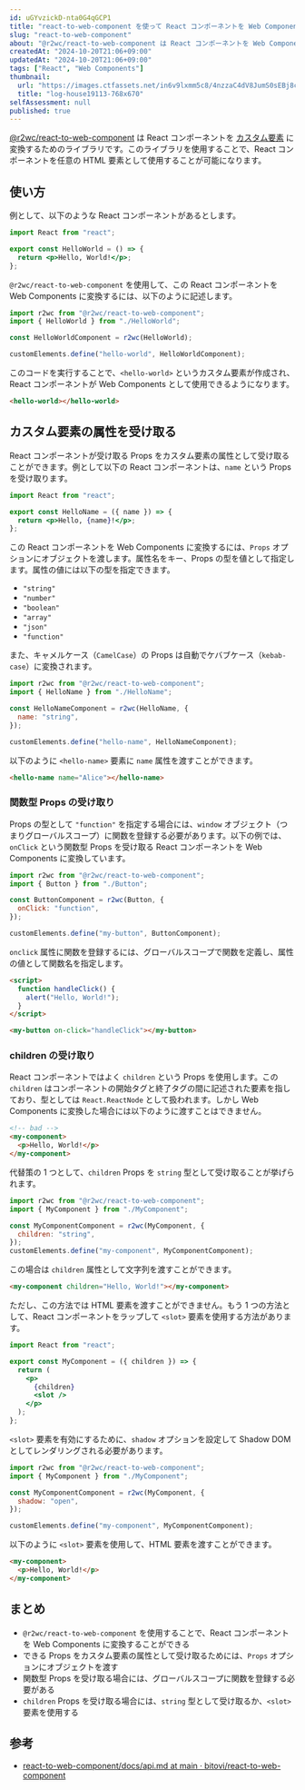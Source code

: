 ```yaml
---
id: uGYvzickD-nta0G4qGCP1
title: "react-to-web-component を使って React コンポーネントを Web Components に変換する"
slug: "react-to-web-component"
about: "@r2wc/react-to-web-component は React コンポーネントを Web Components に変換するためのライブラリです。このライブラリを使用することで、React コンポーネントを任意の HTML 要素として使用することが可能になります。"
createdAt: "2024-10-20T21:06+09:00"
updatedAt: "2024-10-20T21:06+09:00"
tags: ["React", "Web Components"]
thumbnail:
  url: "https://images.ctfassets.net/in6v9lxmm5c8/4nzzaC4dV8JumS0sEBj8cF/fc329a4105bec123124bf31a6effaef6/log-house19113-768x670.png"
  title: "log-house19113-768x670"
selfAssessment: null
published: true
---
```

[@r2wc/react-to-web-component](https://) は React コンポーネントを [カスタム要素](https://developer.mozilla.org/ja/docs/Web/API/Web_components/Using_custom_elements) に変換するためのライブラリです。このライブラリを使用することで、React コンポーネントを任意の HTML 要素として使用することが可能になります。

## 使い方

例として、以下のような React コンポーネントがあるとします。

```jsx
import React from "react";

export const HelloWorld = () => {
  return <p>Hello, World!</p>;
};
```

`@r2wc/react-to-web-component` を使用して、この React コンポーネントを Web Components に変換するには、以下のように記述します。

```jsx
import r2wc from "@r2wc/react-to-web-component";
import { HelloWorld } from "./HelloWorld";

const HelloWorldComponent = r2wc(HelloWorld);

customElements.define("hello-world", HelloWorldComponent);
```

このコードを実行することで、`<hello-world>` というカスタム要素が作成され、React コンポーネントが Web Components として使用できるようになります。

```html
<hello-world></hello-world>
```

## カスタム要素の属性を受け取る

React コンポーネントが受け取る Props をカスタム要素の属性として受け取ることができます。例として以下の React コンポーネントは、`name` という Props を受け取ります。

```jsx
import React from "react";

export const HelloName = ({ name }) => {
  return <p>Hello, {name}!</p>;
};
```

この React コンポーネントを Web Components に変換するには、`Props` オプションにオブジェクトを渡します。属性名をキー、Props の型を値として指定します。属性の値には以下の型を指定できます。

- `"string"`
- `"number"`
- `"boolean"`
- `"array"`
- `"json"`
- `"function"`

また、キャメルケース（`CamelCase`）の Props は自動でケバブケース（`kebab-case`）に変換されます。

```jsx
import r2wc from "@r2wc/react-to-web-component";
import { HelloName } from "./HelloName";

const HelloNameComponent = r2wc(HelloName, {
  name: "string",
});

customElements.define("hello-name", HelloNameComponent);
```

以下のように `<hello-name>` 要素に `name` 属性を渡すことができます。

```html
<hello-name name="Alice"></hello-name>
```

### 関数型 Props の受け取り

Props の型として `"function"` を指定する場合には、`window` オブジェクト（つまりグローバルスコープ）に関数を登録する必要があります。以下の例では、`onClick` という関数型 Props を受け取る React コンポーネントを Web Components に変換しています。

```jsx
import r2wc from "@r2wc/react-to-web-component";
import { Button } from "./Button";

const ButtonComponent = r2wc(Button, {
  onClick: "function",
});

customElements.define("my-button", ButtonComponent);
```

`onclick` 属性に関数を登録するには、グローバルスコープで関数を定義し、属性の値として関数名を指定します。

```html
<script>
  function handleClick() {
    alert("Hello, World!");
  }
</script>

<my-button on-click="handleClick"></my-button>
```

### children の受け取り

React コンポーネントではよく `children` という Props を使用します。この `children` はコンポーネントの開始タグと終了タグの間に記述された要素を指しており、型としては `React.ReactNode` として扱われます。しかし Web Components に変換した場合には以下のように渡すことはできません。

```html
<!-- bad -->
<my-component>
  <p>Hello, World!</p>
</my-component>
```

代替策の 1 つとして、`children` Props を `string` 型として受け取ることが挙げられます。

```jsx
import r2wc from "@r2wc/react-to-web-component";
import { MyComponent } from "./MyComponent";

const MyComponentComponent = r2wc(MyComponent, {
  children: "string",
});
customElements.define("my-component", MyComponentComponent);
```

この場合は `children` 属性として文字列を渡すことができます。

```html
<my-component children="Hello, World!"></my-component>
```

ただし、この方法では HTML 要素を渡すことができません。もう 1 つの方法として、React コンポーネントをラップして `<slot>` 要素を使用する方法があります。

```jsx
import React from "react";

export const MyComponent = ({ children }) => {
  return (
    <p>
      {children}
      <slot />
    </p>
  );
};
```

`<slot>` 要素を有効にするために、`shadow` オプションを設定して Shadow DOM としてレンダリングされる必要があります。

```jsx
import r2wc from "@r2wc/react-to-web-component";
import { MyComponent } from "./MyComponent";

const MyComponentComponent = r2wc(MyComponent, {
  shadow: "open",
});

customElements.define("my-component", MyComponentComponent);
```

以下のように `<slot>` 要素を使用して、HTML 要素を渡すことができます。

```html
<my-component>
  <p>Hello, World!</p>
</my-component>
```

## まとめ

- `@r2wc/react-to-web-component` を使用することで、React コンポーネントを Web Components に変換することができる
- できる Props をカスタム要素の属性として受け取るためには、`Props` オプションにオブジェクトを渡す
- 関数型 Props を受け取る場合には、グローバルスコープに関数を登録する必要がある
- `children` Props を受け取る場合には、`string` 型として受け取るか、`<slot>` 要素を使用する

## 参考

- [react-to-web-component/docs/api.md at main · bitovi/react-to-web-component](https://github.com/bitovi/react-to-web-component/blob/main/docs/api.md)

